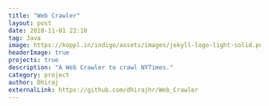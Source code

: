 ```yaml
---
title: "Web Crawler"
layout: post
date: 2018-11-01 22:10
tag: Java
image: https://koppl.in/indigo/assets/images/jekyll-logo-light-solid.png
headerImage: true
projects: true
description: "A Web Crawler to crawl NYTimes."
category: project
author: Dhiraj
externalLink: https://github.com/dhirajhr/Web_Crawler
---
```



